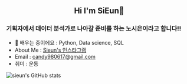 

<h2 align="center"> Hi I'm SiEun👋 </h3>

### 기획자에서 데이터 분석가로 나아갈 준비를 하는 노시은이라고 합니다!!


- 🌱 배우는 중이에요 : Python, Data science, SQL
- About Me : [Sieun's 인스타그램](https://www.instagram.com/letmego__home/)
- Email : candy980617@gmail.com
- 취미 : 운동

![sieun's GitHub stats](https://github-readme-stats.vercel.app/api?username=sieunrroh&show_icons=true&theme=radical)


